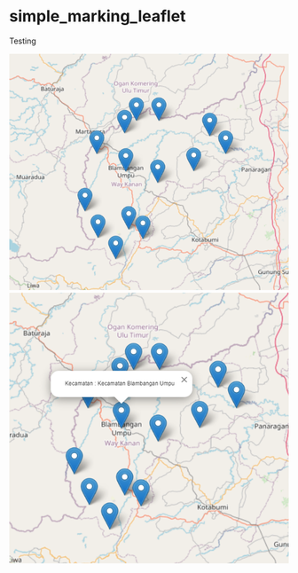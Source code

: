 # simple_marking_leaflet
Testing

![This is an image](https://raw.githubusercontent.com/brillianmusyafa/simple_marking_leaflet/main/assets/simple_marker.png)
![This is an image](https://raw.githubusercontent.com/brillianmusyafa/simple_marking_leaflet/main/assets/marker.png)


